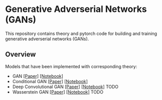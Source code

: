 # Generative Adverserial Networks (GANs)

This repository contains theory and pytorch code for building and training generative adverserial networks (GANs).

## Overview

Models that have been implemented with corresponding theory:
* GAN [[Paper]](https://arxiv.org/abs/1406.2661)  [[Notebook]](https://github.com/udeepam/gan/blob/master/notebooks/gan.ipynb)
* Conditional GAN [[Paper]](https://arxiv.org/abs/1411.1784)  [[Notebook]](https://github.com/udeepam/gan/blob/master/notebooks/cgan.ipynb)
* Deep Convolutional GAN [[Paper]](https://arxiv.org/abs/1511.06434)  [[Notebook]](https://github.com/udeepam/gan/blob/master/notebooks/dcgan.ipynb) TODO
* Wasserstein GAN [[Paper]](http://proceedings.mlr.press/v70/arjovsky17a.html)  [[Notebook]](https://github.com/udeepam/gan/blob/master/notebooks/wgan.ipynb) TODO

